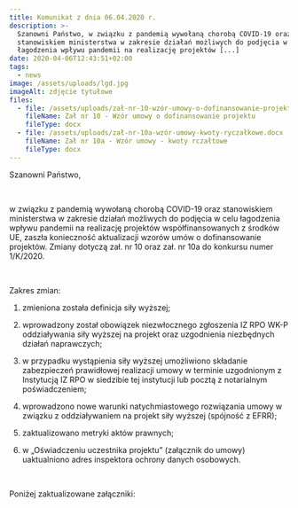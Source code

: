 ```yaml
---
title: Komunikat z dnia 06.04.2020 r.
description: >-
  Szanowni Państwo, w związku z pandemią wywołaną chorobą COVID-19 oraz
  stanowiskiem ministerstwa w zakresie działań możliwych do podjęcia w celu
  łagodzenia wpływu pandemii na realizację projektów [...]
date: 2020-04-06T12:43:51+02:00
tags:
  - news
image: /assets/uploads/lgd.jpg
imageAlt: zdjęcie tytułowe
files:
  - file: /assets/uploads/zał-nr-10-wzór-umowy-o-dofinansowanie-projektu.docx
    fileName: Zał nr 10 - Wzór umowy o dofinansowanie projektu
    fileType: docx
  - file: /assets/uploads/zał-nr-10a-wzór-umowy-kwoty-ryczałkowe.docx
    fileName: Zał nr 10a - Wzór umowy - kwoty rczałtowe
    fileType: docx
---
```

Szanowni Państwo,

<br>

w związku z pandemią wywołaną chorobą COVID-19 oraz stanowiskiem ministerstwa w zakresie działań możliwych do podjęcia w celu łagodzenia wpływu pandemii na realizację projektów współfinansowanych z środków UE, zaszła konieczność aktualizacji wzorów umów o dofinansowanie projektów. Zmiany dotyczą zał. nr 10 oraz zał. nr 10a do konkursu numer 1/K/2020.

<br>

Zakres zmian:

1. zmieniona została definicja siły wyższej;



2. wprowadzony został obowiązek niezwłocznego zgłoszenia IZ RPO WK-P oddziaływania siły wyższej na projekt oraz uzgodnienia niezbędnych działań naprawczych;



3. w przypadku wystąpienia siły wyższej umożliwiono składanie zabezpieczeń prawidłowej realizacji umowy w terminie uzgodnionym z Instytucją IZ RPO w siedzibie tej instytucji lub pocztą z notarialnym poświadczeniem;



4.  wprowadzono nowe warunki natychmiastowego rozwiązania umowy w związku z oddziaływaniem na projekt siły wyższej (spójność z EFRR);



5. zaktualizowano metryki aktów prawnych;



6. w „Oświadczeniu uczestnika projektu” (załącznik do umowy) uaktualniono adres inspektora ochrony danych osobowych.

<br>

Poniżej zaktualizowane załączniki:
